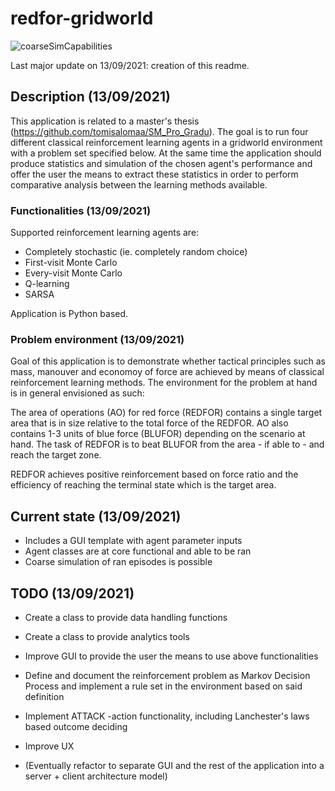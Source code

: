 # redfor-gridworld

![coarseSimCapabilities](https://user-images.githubusercontent.com/52319409/133126973-ff480521-1f2d-4dfd-b7b6-be5b578f963c.PNG)

Last major update on 13/09/2021: creation of this readme.

## Description (13/09/2021)
This application is related to a master's thesis (https://github.com/tomisalomaa/SM_Pro_Gradu). The goal is to run four different classical reinforcement learning agents in a gridworld environment with a problem set specified below. At the same time the application should produce statistics and simulation of the chosen agent's performance and offer the user the means to extract these statistics in order to perform comparative analysis between the learning methods available.

### Functionalities (13/09/2021)
Supported reinforcement learning agents are:
- Completely stochastic (ie. completely random choice)
- First-visit Monte Carlo
- Every-visit Monte Carlo
- Q-learning
- SARSA

Application is Python based.

### Problem environment (13/09/2021)
Goal of this application is to demonstrate whether tactical principles such as mass, manouver and economoy of force are achieved by means of classical reinforcement learning methods. The environment for the problem at hand is in general envisioned as such:

The area of operations (AO) for red force (REDFOR) contains a single target area that is in size relative to the total force of the REDFOR. AO also contains 1-3 units of blue force (BLUFOR) depending on the scenario at hand. The task of REDFOR is to beat BLUFOR from the area - if able to - and reach the target zone.

REDFOR achieves positive reinforcement based on force ratio and the efficiency of reaching the terminal state which is the target area.

## Current state (13/09/2021)
- Includes a GUI template with agent parameter inputs
- Agent classes are at core functional and able to be ran
- Coarse simulation of ran episodes is possible

## TODO (13/09/2021)
- Create a class to provide data handling functions
- Create a class to provide analytics tools
- Improve GUI to provide the user the means to use above functionalities
- Define and document the reinforcement problem as Markov Decision Process and implement a rule set in the environment based on said definition
- Implement ATTACK -action functionality, including Lanchester's laws based outcome deciding

- Improve UX
- (Eventually refactor to separate GUI and the rest of the application into a server + client architecture model)
